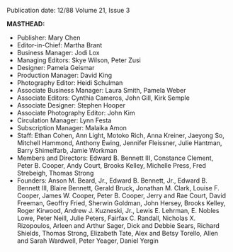 Publication date: 12/88
Volume 21, Issue 3

**MASTHEAD:**
- Publisher: Mary Chen
- Editor-in-Chief: Martha Brant
- Business Manager: Jodi Lox
- Managing Editors: Skye Wilson, Peter Zusi
- Designer: Pamela Geismar
- Production Manager: David King
- Photography Editor: Heidi Schulman
- Associate Business Manager: Laura Smith, Pamela Weber
- Associate Editors: Cynthia Cameros, John Gill, Kirk Semple
- Associate Designer: Stephen Hooper
- Associate Photography Editor: John Kim
- Circulation Manager: Lynn Festa
- Subscription Manager: Malaika Amon
- Staff: Ethan Cohen, Ann Light, Motoko Rich, Anna Kreiner, Jaeyong So, Mitchell Hammond, Anthony Ewing, Jennifer Fleissner, Julie Hantman, Barry Shimelfarb, Jamie Workman
- Members and Directors: Edward B. Bennett III, Constance Clement, Peter B. Cooper, Andy Court, Brooks Kelley, Michelle Press, Fred Strebeigh, Thomas Strong
- Founders: Anson M. Beard, Jr., Edward B. Bennett, Jr., Edward B. Bennett III, Blaire Bennett, Gerald Bruck, Jonathan M. Clark, Louise F. Cooper, James W. Cooper, Peter B. Cooper, Jerry and Rae Court, David Freeman, Geoffry Fried, Sherwin Goldman, John Hersey, Brooks Kelley, Roger Kirwood, Andrew J. Kuzneski, Jr., Lewis E. Lehrman, E. Nobles Lowe, Peter Neill, Julie Peters, Fairfax C. Randall, Nicholas X. Rizopoulos, Arleen and Arthur Sager, Dick and Debbie Sears, Richard Shields, Thomas Strong, Elizabeth Tate, Alex and Betsy Torello, Allen and Sarah Wardwell, Peter Yeager, Daniel Yergin

